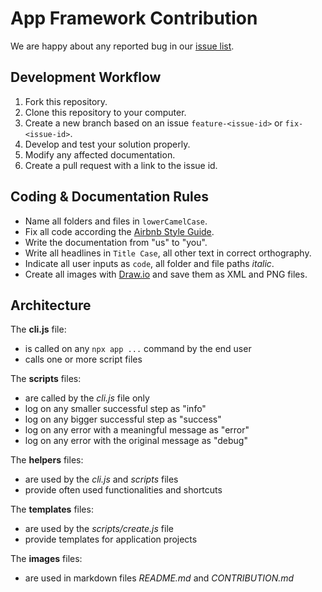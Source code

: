 # App Framework Contribution

We are happy about any reported bug in our [issue list](https://github.com/scriptPilot/app-framework/issues).

## Development Workflow

1. Fork this repository.
2. Clone this repository to your computer.
3. Create a new branch based on an issue `feature-<issue-id>` or `fix-<issue-id>`.
4. Develop and test your solution properly.
5. Modify any affected documentation.
6. Create a pull request with a link to the issue id.

## Coding & Documentation Rules

- Name all folders and files in `lowerCamelCase`.
- Fix all code according the [Airbnb Style Guide](https://github.com/airbnb/javascript).
- Write the documentation from "us" to "you".
- Write all headlines in `Title Case`, all other text in correct orthography.
- Indicate all user inputs as `code`, all folder and file paths *italic*.
- Create all images with [Draw.io](https://www.draw.io/) and save them as XML and PNG files.

## Architecture

The **cli.js** file:

- is called on any `npx app ...` command by the end user
- calls one or more script files

The **scripts** files:

- are called by the *cli.js* file only
- log on any smaller successful step as "info"
- log on any bigger successful step as "success"
- log on any error with a meaningful message as "error"
- log on any error with the original message as "debug"

The **helpers** files:

- are used by the *cli.js* and *scripts* files
- provide often used functionalities and shortcuts

The **templates** files:

- are used by the *scripts/create.js* file
- provide templates for application projects

The **images** files:

- are used in markdown files *README.md* and *CONTRIBUTION.md*
